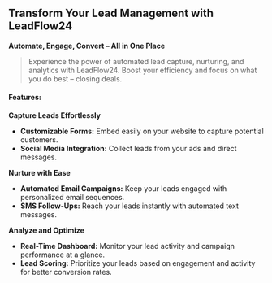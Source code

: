 
## Transform Your Lead Management with LeadFlow24

**Automate, Engage, Convert – All in One Place**

> Experience the power of automated lead capture, nurturing, and analytics with LeadFlow24. Boost your efficiency and focus on what you do best – closing deals.


#### **Features:**

**Capture Leads Effortlessly**

- **Customizable Forms:** Embed easily on your website to capture potential customers.
- **Social Media Integration:** Collect leads from your ads and direct messages.

**Nurture with Ease**

- **Automated Email Campaigns:** Keep your leads engaged with personalized email sequences.
- **SMS Follow-Ups:** Reach your leads instantly with automated text messages.

**Analyze and Optimize**

- **Real-Time Dashboard:** Monitor your lead activity and campaign performance at a glance.
- **Lead Scoring:** Prioritize your leads based on engagement and activity for better conversion rates.
